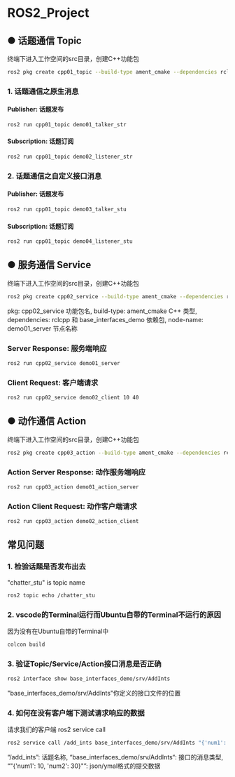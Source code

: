 # ROS2_Project

## ● 话题通信 Topic
终端下进入工作空间的src目录，创建C++功能包
```bash
ros2 pkg create cpp01_topic --build-type ament_cmake --dependencies rclcpp std_msgs base_interfaces_demo
```

### 1. 话题通信之原生消息

#### Publisher: 话题发布 
```bash
ros2 run cpp01_topic demo01_talker_str 
```
#### Subscription: 话题订阅
```bash
ros2 run cpp01_topic demo02_listener_str 
```
### 2. 话题通信之自定义接口消息

#### Publisher: 话题发布 
```bash
ros2 run cpp01_topic demo03_talker_stu
```
#### Subscription: 话题订阅
```bash
ros2 run cpp01_topic demo04_listener_stu 
```

## ● 服务通信 Service
终端下进入工作空间的src目录，创建C++功能包
```bash
ros2 pkg create cpp02_service --build-type ament_cmake --dependencies rclcpp base_interfaces_demo --node-name demo01_server
```
pkg: cpp02_service 功能包名,
build-type: ament_cmake C++ 类型,
dependencies:  rclcpp 和 base_interfaces_demo 依赖包,
node-name: demo01_server 节点名称

### Server Response: 服务端响应
```bash
ros2 run cpp02_service demo01_server
```
### Client Request: 客户端请求
```bash
ros2 run cpp02_service demo02_client 10 40

```
## ● 动作通信 Action
终端下进入工作空间的src目录，创建C++功能包
```bash
ros2 pkg create cpp03_action --build-type ament_cmake --dependencies rclcpp rclcpp_action base_interfaces_demo --node-name demo01_action_server
```
### Action Server Response: 动作服务端响应
```bash
ros2 run cpp03_action demo01_action_server 
```
### Action Client Request: 动作客户端请求
```bash
ros2 run cpp03_action demo02_action_client 
```


## 常见问题

### 1. 检验话题是否发布出去 
"chatter_stu" is topic name 

```bash
ros2 topic echo /chatter_stu
```

### 2. vscode的Terminal运行而Ubuntu自带的Terminal不运行的原因
因为没有在Ubuntu自带的Terminal中

```bash
colcon build
```
### 3. 验证Topic/Service/Action接口消息是否正确

```bash
ros2 interface show base_interfaces_demo/srv/AddInts
```
"base_interfaces_demo/srv/AddInts"你定义的接口文件的位置

### 4. 如何在没有客户端下测试请求响应的数据 
请求我们的客户端 ros2 service call

```bash
ros2 service call /add_ints base_interfaces_demo/srv/AddInts "{'num1': 10, 'num2': 30}"
```

“/add_ints”: 话题名称, 
“base_interfaces_demo/srv/AddInts“: 接口的消息类型, 
“"{'num1': 10, 'num2': 30}"”: json/ymal格式的提交数据





